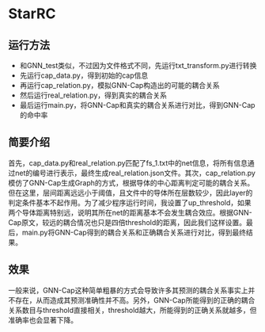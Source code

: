 # StarRC

## 运行方法
* 和GNN_test类似，不过因为文件格式不同，先运行txt_transform.py进行转换
* 先运行cap_data.py，得到初始的cap信息
* 再运行cap_relation.py，模拟GNN-Cap构造出的可能的耦合关系
* 然后运行real_relation.py，得到真实的耦合关系
* 最后运行main.py，将GNN-Cap和真实的耦合关系进行对比，得到GNN-Cap的命中率

## 简要介绍
首先，cap_data.py和real_relation.py匹配了fs_1.txt中的net信息，将所有信息通过net的编号进行表示，最终生成real_relation.json文件。其次，cap_relation.py模仿了GNN-Cap生成Graph的方式，根据导体的中心距离判定可能的耦合关系。但在这里，层间距离远远小于阈值，且文件中的导体所在层数较少，因此layer的判定条件基本不起作用。为了减少程序运行时间，我设置了up_threshold，如果两个导体距离特别远，说明其所在net的距离基本不会发生耦合效应。根据GNN-Cap原文，较远的耦合情况也只是四倍threshold的距离，因此我们这样设置。最后，main.py将GNN-Cap得到的耦合关系和正确耦合关系进行对比，得到最终结果。

## 效果
一般来说，GNN-Cap这种简单粗暴的方式会导致许多其预测的耦合关系事实上并不存在，从而造成其预测准确性并不高。另外，GNN-Cap所能得到的正确的耦合关系数目与threshold直接相关，threshold越大，所能得到的正确关系就越多，但准确率也会显著下降。
